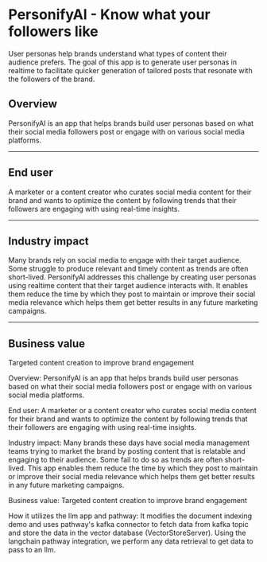 # PersonifyAI - Know what your followers like
User personas help brands understand what types of content their audience prefers. The goal of this app is to generate user personas in realtime to facilitate quicker generation of tailored posts that resonate with the followers of the brand.


## Overview
PersonifyAI is an app that helps brands build user personas based on what their social media followers post or engage with on various social media platforms.

---

## End user
A marketer or a content creator who curates social media content for their brand and wants to optimize the content by following trends that their followers are engaging with using real-time insights.

---

## Industry impact
Many brands rely on social media to engage with their target audience. Some struggle to produce relevant and timely content as trends are often short-lived. PersonifyAI addresses this challenge by creating user personas using realtime content that their target audience interacts with. It enables them reduce the time by which they post to maintain or improve their social media relevance which helps them get better results in any future marketing campaigns.

---

## Business value
Targeted content creation to improve brand engagement








Overview: PersonifyAI is an app that helps brands build user personas based on what their social media followers post or engage with on various social media platforms.

End user: A marketer or a content creator who curates social media content for their brand and wants to optimize the content by following trends that their followers are engaging with using real-time insights.

Industry impact: Many brands these days have social media management teams trying to market the brand by posting content that is relatable and engaging to their audience. Some fail to do so as trends are often short-lived. This app enables them reduce the time by which they post to maintain or improve their social media relevance which helps them get better results in any future marketing campaigns.

Business value: Targeted content creation to improve brand engagement

How it utilizes the llm app and pathway: It modifies the document indexing demo and uses pathway's kafka connector to fetch data from kafka topic and store the data in the vector database (VectorStoreServer). Using the langchain pathway integration, we perform any data retrieval to get data to pass to an llm.